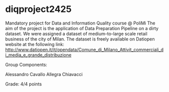 # diqproject2425
Mandatory project for Data and Information Quality course @ PoliMi 
The aim of the project is the application of Data Preparation Pipeline on a dirty dataset. We were assigned a dataset of medium-to-large scale retail business of the city of Milan. The dataset is freely available on Datiopen website at the following link: http://www.datiopen.it/it/opendata/Comune_di_Milano_Attivit_commerciali_di_media_e_grande_distribuzione

Group Components: 

Alessandro Cavallo
Allegra Chiavacci

Grade: 4/4 points
